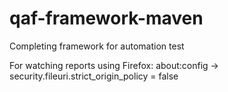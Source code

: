 # qaf-framework-maven
Completing framework for automation test

For watching reports using Firefox: about:config -> security.fileuri.strict_origin_policy = false
